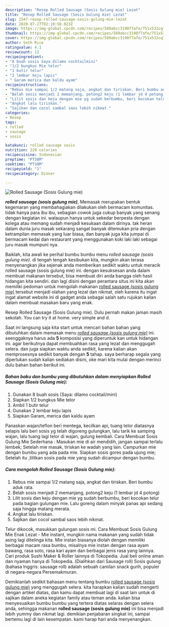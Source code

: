 ```yaml
---
description: "Resep Rolled Sausage (Sosis Gulung mie) Lezat"
title: "Resep Rolled Sausage (Sosis Gulung mie) Lezat"
slug: 1547-resep-rolled-sausage-sosis-gulung-mie-lezat
date: 2020-07-27T02:10:58.023Z
image: https://img-global.cpcdn.com/recipes/589abcc3190f7afe/751x532cq70/rolled-sausage-sosis-gulung-mie-foto-resep-utama.jpg
thumbnail: https://img-global.cpcdn.com/recipes/589abcc3190f7afe/751x532cq70/rolled-sausage-sosis-gulung-mie-foto-resep-utama.jpg
cover: https://img-global.cpcdn.com/recipes/589abcc3190f7afe/751x532cq70/rolled-sausage-sosis-gulung-mie-foto-resep-utama.jpg
author: Seth Rice
ratingvalue: 4.1
reviewcount: 12
recipeingredient:
- "8 buah sosis Saya dilamo cocktailmini"
- "1/2 bungkus Mie telor"
- "1 butir telur"
- "2 lembar keju lapis"
- " Garam merica dan kaldu ayam"
recipeinstructions:
- "Rebus mie sampai 1/2 matang saja, angkat dan tiriskan. Beri bumbu aduk rata."
- "Belah sosis menjadi 2 memanjang, potong2 keju (1 lembar jd 4 potong)"
- "Lilit sosis dan keju dengan mie yg sudah berbumbu, beri kocokan telur pada bagian gulungan mie. Lalu goreng dalam minyak panas api sedang saja hingga matang merata."
- "Angkat lalu tiriskan."
- "Sajikan dan cocol sambal saos lebih nikmat."
categories:
- Resep
tags:
- rolled
- sausage
- sosis

katakunci: rolled sausage sosis 
nutrition: 228 calories
recipecuisine: Indonesian
preptime: "PT38M"
cooktime: "PT30M"
recipeyield: "1"
recipecategory: Dinner

---
```



![Rolled Sausage (Sosis Gulung mie)](https://img-global.cpcdn.com/recipes/589abcc3190f7afe/751x532cq70/rolled-sausage-sosis-gulung-mie-foto-resep-utama.jpg)

<b><i>rolled sausage (sosis gulung mie)</i></b>, Memasak merupakan bentuk kegemaran yang membahagiakan dilakukan oleh bermacam komunitas. tidak hanya para ibu ibu, sebagian cowok juga cukup banyak yang senang dengan kegiatan ini. walaupun hanya untuk sekedar berpesta dengan kolega atau memang sudah menjadi kesukaan dalam dirinya. tak heran dalam dunia juru masak sekarang sangat banyak ditemukan pria dengan ketrampilan memasak yang luar biasa, dan banyak juga kita jumpai di bermacam kedai dan restaurant yang menggunakan koki laki laki sebagai juru masak mumpuni nya.

Baiklah, kita awali ke perihal bumbu bumbu menu <i>rolled sausage (sosis gulung mie)</i>. di tengah tengah kesibukan kita, mungkin akan terasa menyenangkan jika sejenak anda memberikan sedikit waktu untuk meracik rolled sausage (sosis gulung mie) ini. dengan kesuksesan anda dalam membuat makanan tersebut, bisa membuat diri anda bangga oleh hasil hidangan kita sendiri. dan lagi disini dengan perantara situs ini kita akan memiliki pedoman untuk mengolah makanan <u>rolled sausage (sosis gulung mie)</u> tersebut menjadi olahan yang lezat dan nikmat, oleh karena itu ingat ingat alamat website ini di gadget anda sebagai salah satu rujukan kalian dalam membuat masakan baru yang enak.

Resep Rolled Sausage (Sosis Gulung mie). Dulu pernah makan jaman masih sekolah. You can try it at home. very simple and d.


Saat ini langsung saja kita start untuk mencari bahan bahan yang dibutuhkan dalam memasak menu <u><i>rolled sausage (sosis gulung mie)</i></u> ini. seenggaknya harus ada <b>5</b> komposisi yang diperuntuk kan untuk hidangan ini. agar berikutnya dapat membuahkan rasa yang lezat dan menggugah selera. dan juga siapkan waktu anda sedikit, karena kalian akan memprosesnya sedikit banyak dengan <b>5</b> tahap. saya berharap segala yang diperlukan sudah kalian sediakan disini, oke mari kita mulai dengan merinci dulu bahan bahan berikut ini.

<!--inarticleads1-->

##### Bahan baku dan bumbu yang dibutuhkan dalam menyiapkan Rolled Sausage (Sosis Gulung mie):

1. Gunakan 8 buah sosis (Saya: dilamo cocktail/mini)
1. Siapkan 1/2 bungkus Mie telor
1. Ambil 1 butir telur
1. Gunakan 2 lembar keju lapis
1. Siapkan  Garam, merica dan kaldu ayam


Panaskan wajan/teflon beri mentega, kecilkan api, tuang telor diatasnya selapis lalu beri sosis yg telah digoreng gulungkan, lalu tarik ke samping wajan, lalu tuang lagi telor di wajan, gulung kembali. Cara Membuat Sosis Gulung Mie Sederhana : Masukan mie di air mendidih, jangan sampai terlalu lembek; Setelah mie masak, tiriskan ke wadah yang lain. Campurkan mie dengan bumbu yang ada pada mie. Siapkan sosis gores pada ujung mie; Setelah itu ,lilitkan sosis pada mie yang sudah dicampur dengan bumbu. 

<!--inarticleads2-->

##### Cara mengolah Rolled Sausage (Sosis Gulung mie):

1. Rebus mie sampai 1/2 matang saja, angkat dan tiriskan. Beri bumbu aduk rata.
1. Belah sosis menjadi 2 memanjang, potong2 keju (1 lembar jd 4 potong)
1. Lilit sosis dan keju dengan mie yg sudah berbumbu, beri kocokan telur pada bagian gulungan mie. Lalu goreng dalam minyak panas api sedang saja hingga matang merata.
1. Angkat lalu tiriskan.
1. Sajikan dan cocol sambal saos lebih nikmat.


Telur dikocok, masukkan gulungan sosis mi. Cara Membuat Sosis Gulung Mie Enak Lezat - Mie instant, mungkin nama makanan yang sudah tidak asing lagi ditelinga kita. Mie instan biasanya diolah dengan memiliki berbagai macam rasa bumbu, misalnya mie instan dengan rasa ayam bawang, rasa soto, rasa kari ayam dan berbagai jenis rasa yang lainnya. Cari produk Sushi Maker &amp; Roller lainnya di Tokopedia. Jual beli online aman dan nyaman hanya di Tokopedia. (Dialihkan dari Sausage roll) Sosis gulung (bahasa Inggris: sausage roll) adalah sebuah camilan snack gurih, populer di negara-negara Persemakmuran. 

Demikianlah sedikit bahasan menu tentang bumbu <u>rolled sausage (sosis gulung mie)</u> yang menggugah selera. kita harapkan kalian sudah mengerti dengan artikel diatas, dan kamu dapat membuat lagi di saat lain untuk di sajikan dalam aneka kegiatan family atau teman anda. kalian bisa menyesuaikan bumbu bumbu yang tertera diatas selaras dengan selera anda, sehingga makanan <b>rolled sausage (sosis gulung mie)</b> ini bisa menjadi lebih yummy dan nikmat lagi. demikian penjabaran singkat ini, sampai bertemu lagi di lain kesempatan. kami harap hari anda menyenangkan.
